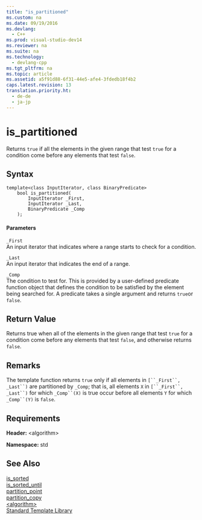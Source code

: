 ```yaml
---
title: "is_partitioned"
ms.custom: na
ms.date: 09/19/2016
ms.devlang: 
  - C++
ms.prod: visual-studio-dev14
ms.reviewer: na
ms.suite: na
ms.technology: 
  - devlang-cpp
ms.tgt_pltfrm: na
ms.topic: article
ms.assetid: a5f91d88-6f31-44e5-afe4-3fdedb18f4b2
caps.latest.revision: 13
translation.priority.ht: 
  - de-de
  - ja-jp
---
```

# is_partitioned
Returns `true` if all the elements in the given range that test `true` for a condition come before any elements that test `false`.  
  
## Syntax  
  
```  
template<class InputIterator, class BinaryPredicate>  
    bool is_partitioned(  
        InputIterator _First,   
        InputIterator _Last,  
        BinaryPredicate _Comp  
    );  
```  
  
#### Parameters  
 `_First`  
 An input iterator that indicates where a range starts to check for a condition.  
  
 `_Last`  
 An input iterator that indicates the end of a range.  
  
 `_Comp`  
 The condition to test for. This is provided by a user-defined predicate function object that defines the condition to be satisfied by the element being searched for. A predicate takes a single argument and returns `true`or `false`.  
  
## Return Value  
 Returns true when all of the elements in the given range that test `true` for a condition come before any elements that test `false`, and otherwise returns `false`.  
  
## Remarks  
 The template function returns `true` only if all elements in `[``_First``,` `_Last``)` are partitioned by `_Comp`; that is, all elements `X` in `[``_First``,` `_Last``)` for which `_Comp``(X)` is true occur before all elements `Y` for which `_Comp``(Y)` is `false`.  
  
## Requirements  
 **Header:** <algorithm\>  
  
 **Namespace:** std  
  
## See Also  
 [is_sorted](../vs140/is_sorted.md)   
 [is_sorted_until](../vs140/is_sorted_until.md)   
 [partition_point](../vs140/partition_point.md)   
 [partition_copy](../vs140/partition_copy.md)   
 [<algorithm\>](../vs140/-algorithm-.md)   
 [Standard Template Library](../vs140/Standard-Template-Library.md)